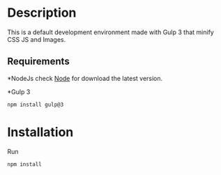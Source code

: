 # Description

This is a default development environment made with Gulp 3 that minify CSS JS and Images.

## Requirements

*NodeJs check [Node](https://nodejs.org/en/) for download the latest version.

*Gulp 3

```
npm install gulp@3
```

# Installation

Run

```
npm install
```
